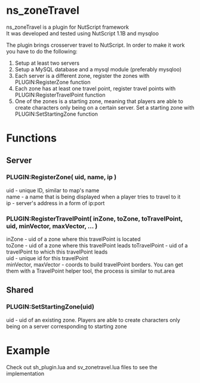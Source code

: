 # ns_zoneTravel
ns_zoneTravel is a plugin for NutScript framework  
It was developed and tested using NutScript 1.1B and mysqloo  

The plugin brings crosserver travel to NutScript. In order to make it work you have to do the following:  
1. Setup at least two servers
2. Setup a MySQL database and a mysql module (preferably mysqloo)
3. Each server is a different zone, register the zones with PLUGIN:RegisterZone function
4. Each zone has at least one travel point, register travel points with PLUGIN:RegisterTravelPoint function
5. One of the zones is a starting zone, meaning that players are able to create characters only being on a certain server. Set a starting zone with PLUGIN:SetStartingZone function

# Functions
## Server
### PLUGIN:RegisterZone( uid, name, ip )
uid - unique ID, similar to map's name  
name - a name that is being displayed when a player tries to travel to it   
ip - server's address in a form of ip:port 

### PLUGIN:RegisterTravelPoint( inZone, toZone, toTravelPoint, uid, minVector, maxVector, ... )
inZone - uid of a zone where this travelPoint is located  
toZone - uid of a zone where this travelPoint leads 
toTravelPoint - uid of a travelPoint to which this travelPoint leads  
uid - unique id for this travelPoint  
minVector, maxVector - coords to build travelPoint borders. You can get them with a TravelPoint helper tool, the process is similar to nut.area   

## Shared
### PLUGIN:SetStartingZone(uid)
uid - uid of an existing zone. Players are able to create characters only being on a server corresponding to starting zone

# Example

Check out sh_plugin.lua and sv_zonetravel.lua files to see the implementation
